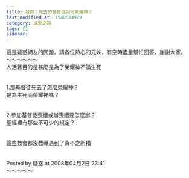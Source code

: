 ```yaml
---
title: 發問：死去的基督徒如何榮耀神？
last_modified_at: 1548514929
category: 成聖之路
tags: []
sidebar: 
---
```


<p>這是疑惑網友的問題。請各位熱心的兄姊，有空時盡量幫忙回答，謝謝大家。<br/><!--more-->～～～～～～<br/>人活著目的是甚麼是為了榮耀神不論生死<br/><br/><br/>1.那基督徒死去了怎麼榮耀神？<br/>是為主死而榮耀神嗎？<br/><br/><br/>2.參加基督徒喪禮或辦喪禮要怎麼辦？<br/>聖經裡有那些不可少的規定？<br/><br/><br/>這些教會都沒教導遇到了真不之所措<br/><br/><br/>Posted by 疑惑 at 2008年04月2日 23:41 <br/>～～～～～<br/><br/><br/></p>